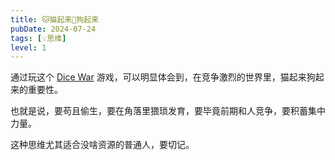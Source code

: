 ```yaml
---
title: 🐱猫起来🐶狗起来
pubDate: 2024-07-24
tags: [💡思维]
level: 1
---
```


通过玩这个 [Dice War] 游戏，可以明显体会到，在竞争激烈的世界里，猫起来狗起来的重要性。

也就是说，要苟且偷生，要在角落里猥琐发育，要毕竟前期和人竞争，要积蓄集中力量。

这种思维尤其适合没啥资源的普通人，要切记。

[Dice War]: https://www.gamedesign.jp/flash/dice/dice.html
